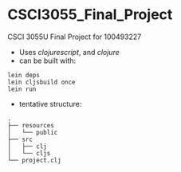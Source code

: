 # CSCI3055_Final_Project
CSCI 3055U Final Project for 100493227
- Uses *clojurescript*, and *clojure*
- can be built with:
```
lein deps
lein cljsbuild once
lein run
```
- tentative structure:
```
.
├── resources
│   └── public
├── src
│   ├── clj
│   └── cljs
└── project.clj
```
